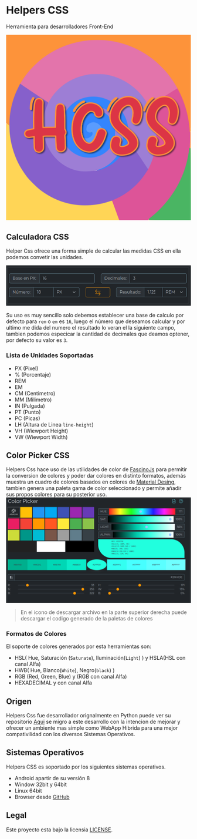# Helpers CSS

Herramienta para desarrolladores Front-End

![Logo](public/logo1024.png "Helpers CSS")

## Calculadora CSS

Helper Css ofrece una forma simple de calcular las medidas CSS en ella podemos convetir las unidades.

![calculate](screens/calculadora.png "Helpers CSS")

Su uso es muy sencillo solo debemos establecer una base de calculo por defecto para `rem` o `em` es `16`, luego el número que deseamos calcular y por ultimo me dida del numero el resultado lo veran el la siguiente campo, tambien podemos especicar la cantidad de decimales que deamos optener, por defecto su valor es `3`. 

### Lista de Unidades Soportadas

- PX (Pixel)
- % (Porcentaje)
- REM
- EM
- CM (Centimetro)
- MM (Milimetro)
- IN (Pulgada)
- PT (Punto)
- PC (Picas)
- LH (Altura de Linea `line-height`)
- VH (Wiewport Height)
- VW (Wiewport Width)

## Color Picker CSS

Helpers Css hace uso de las utilidades de color de [FascinoJs](https://github.com/REP98/fascino) para permitir la conversion de colores y poder dar colores en distinto formatos, además muestra un cuadro de colores basados en colores de [Material Desing](https://www.materialpalette.com/), tambien genera una paleta gama de color seleccionado y permite añadir sus propos colores para su posterior uso.
![colorpiker](screens/colorpiker.png)

> En el icono de descargar archivo en la parte superior derecha puede descargar el codigo generado de la paletas de colores

### Formatos de Colores

El soporte de colores generados por esta herramientas son:
- HSL( Hue, Saturación (`Saturate`), Iluminación(`Light`) ) y HSLA(HSL con canal Alfa)
- HWB( Hue, Blanco(`White`), Negro(`black`) )
- RGB (Red, Green, Blue) y (RGB con canal Alfa)
- HEXADECIMAL y con canal Alfa

## Origen
Helpers Css fue desarrollador orignalmente en Python puede ver su repositorio [Aqui](https://github.com/REP98/calCss) se migro a este desarrollo con la intencion de mejorar y ofrecer un ambiente mas simple como WebApp Hibrida para una mejor compativilidad con los diversos Sistemas Operativos.

## Sistemas Operativos
Helpers CSS es soportado por los siguientes sistemas operativos.
- Android apartir de su versión 8
- Window 32bit y 64bit
- Linux 64bit
- Browser desde [GitHub](rep98.github.io/helperscssmos)

## Legal
Este proyecto esta bajo la licensia [LICENSE](MIT).